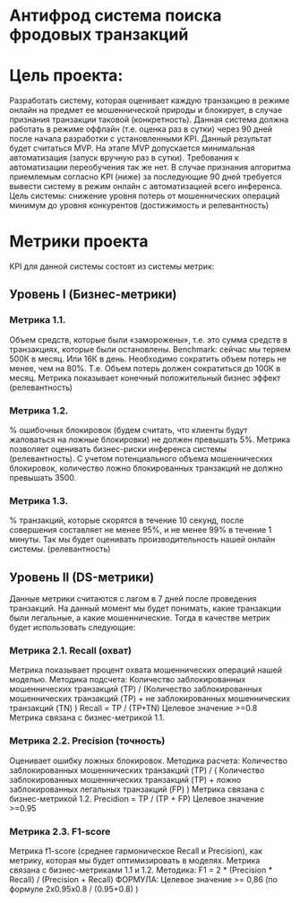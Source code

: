 # Антифрод система поиска фродовых транзакций

# Цель проекта:

Разработать систему, которая оценивает каждую транзакцию в режиме онлайн на предмет ее мошеннической природы и блокирует, в случае признания транзакции таковой (конкретность).
Данная система должна работать в режиме оффлайн (т.е. оценка раз в сутки) через 90 дней после начала разработки с установленными KPI. Данный результат будет считаться MVP. На этапе MVP допускается минимальная автоматизация (запуск вручную раз в сутки). Требования к автоматизации переобучения так же нет.
В случае признания алгоритма приемлемым согласно KPI (ниже) за последующие 90 дней требуется вывести систему в режим онлайн с автоматизацией всего инференса. 
Цель системы: снижение уровня потерь от мошеннических операций минимум до уровня конкурентов (достижимость и релевантность) 

# Метрики проекта

KPI для данной системы состоят из системы метрик:

## Уровень I (Бизнес-метрики)

### Метрика 1.1.
Объем средств, которые были «заморожены», т.е. это сумма средств в транзакциях, которые были остановлены. Benchmark: сейчас мы теряем 500К в месяц. Или 16К в день. Необходимо сократить объем потерь не менее, чем на 80%. Т.е. Объем потерь должен сократиться до 100К в месяц. Метрика показывает конечный положительный бизнес эффект (релевантность) 

### Метрика 1.2. 
% ошибочных блокировок (будем считать, что клиенты будут жаловаться на ложные блокировки) не должен превышать 5%. Метрика позволяет оценивать бизнес-риски инференса системы (релевантность). С учетом потенциального объема мошеннических блокировок, количество ложно блокированных транзакций не должно превышать 3500. 

### Метрика 1.3.
% транзакций, которые скорятся в течение 10 секунд, после совершения составляет не менее 95%, и не менее 99% в течение 1 минуты. Так мы будет оценивать производительность нашей онлайн системы. (релевантность)

## Уровень II (DS-метрики)

Данные метрики считаются с лагом в 7 дней после проведения транзакций. На данный момент мы будет понимать, какие транзакции были легальные, а какие мошеннические.
Тогда в качестве метрик будет использовать следующие:

### Метрика 2.1. Recall (охват)

Метрика показывает процент охвата мошеннических операций нашей моделью.
Методика подсчета:
Количество заблокированных мошеннических транзакций (TP) / (Количество заблокированных мошеннических транзакций (TP) + не заблокированных мошеннических транзакций (TN) )
Recall = ТP / (TP+TN)
Целевое значение >=0.8
Метрика связана с бизнес-метрикой 1.1.

### Метрика 2.2. Precision (точность)

Оценивает ошибку ложных блокировок.
Методика расчета:
Количество заблокированных мошеннических транзакций (TP) / ( Количество заблокированных мошеннических транзакций (TP) + ложно заблокированных легальных транзакций (FP) )
Метрика связана с бизнес-метрикой 1.2.
Precidion = TP / (TP + FP)
Целевое значение >=0.95

### Метрика 2.3. F1-score

Метрика f1-score (среднее гармоническое Recall и Precision), как метрику, которая мы будет оптимизировать в моделях.
Метрика связана с бизнес-метриками 1.1 и 1.2.
Методика:
F1 = 2 * (Precision * Recall) / (Precision + Recall)
ФОРМУЛА:
Целевое значение >= 0,86 (по формуле 2x0.95x0.8 / (0.95+0.8) )


